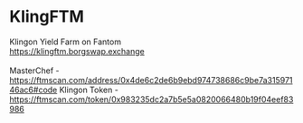 # KlingFTM
Klingon Yield Farm on Fantom<br>
https://klingftm.borgswap.exchange<br>
<br>
MasterChef - https://ftmscan.com/address/0x4de6c2de6b9ebd974738686c9be7a31597146ac6#code
Klingon Token - https://ftmscan.com/token/0x983235dc2a7b5e5a0820066480b19f04eef83986
